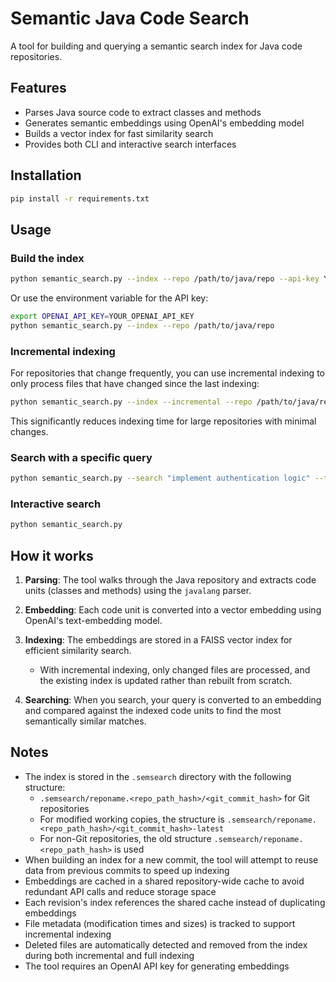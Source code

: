 # Semantic Java Code Search

A tool for building and querying a semantic search index for Java code repositories.

## Features

- Parses Java source code to extract classes and methods
- Generates semantic embeddings using OpenAI's embedding model
- Builds a vector index for fast similarity search
- Provides both CLI and interactive search interfaces

## Installation

```bash
pip install -r requirements.txt
```

## Usage

### Build the index

```bash
python semantic_search.py --index --repo /path/to/java/repo --api-key YOUR_OPENAI_API_KEY
```

Or use the environment variable for the API key:

```bash
export OPENAI_API_KEY=YOUR_OPENAI_API_KEY
python semantic_search.py --index --repo /path/to/java/repo
```

### Incremental indexing

For repositories that change frequently, you can use incremental indexing to only process files that have changed since the last indexing:

```bash
python semantic_search.py --index --incremental --repo /path/to/java/repo
```

This significantly reduces indexing time for large repositories with minimal changes.

### Search with a specific query

```bash
python semantic_search.py --search "implement authentication logic" --top-k 5
```

### Interactive search

```bash
python semantic_search.py
```

## How it works

1. **Parsing**: The tool walks through the Java repository and extracts code units (classes and methods) using the `javalang` parser.

2. **Embedding**: Each code unit is converted into a vector embedding using OpenAI's text-embedding model.

3. **Indexing**: The embeddings are stored in a FAISS vector index for efficient similarity search.
   - With incremental indexing, only changed files are processed, and the existing index is updated rather than rebuilt from scratch.

4. **Searching**: When you search, your query is converted to an embedding and compared against the indexed code units to find the most semantically similar matches.

## Notes

- The index is stored in the `.semsearch` directory with the following structure:
  - `.semsearch/reponame.<repo_path_hash>/<git_commit_hash>` for Git repositories
  - For modified working copies, the structure is `.semsearch/reponame.<repo_path_hash>/<git_commit_hash>-latest`
  - For non-Git repositories, the old structure `.semsearch/reponame.<repo_path_hash>` is used
- When building an index for a new commit, the tool will attempt to reuse data from previous commits to speed up indexing
- Embeddings are cached in a shared repository-wide cache to avoid redundant API calls and reduce storage space
- Each revision's index references the shared cache instead of duplicating embeddings
- File metadata (modification times and sizes) is tracked to support incremental indexing
- Deleted files are automatically detected and removed from the index during both incremental and full indexing
- The tool requires an OpenAI API key for generating embeddings
